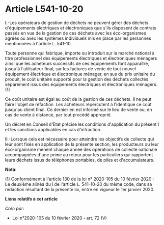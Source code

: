 # Article L541-10-20

I.-Les opérateurs de gestion de déchets ne peuvent gérer des déchets d'équipements électriques et électroniques que s'ils
disposent de contrats passés en vue de la gestion de ces déchets avec les éco-organismes agréés ou avec les systèmes
individuels mis en place par les personnes mentionnées à l'article L. 541-10.

Toute personne qui fabrique, importe ou introduit sur le marché national à titre professionnel des équipements électriques et
électroniques ménagers ainsi que les acheteurs successifs de ces équipements font apparaître, jusqu'à l'utilisateur final,
sur les factures de vente de tout nouvel équipement électrique et électronique ménager, en sus du prix unitaire du produit,
le coût unitaire supporté pour la gestion des déchets collectés séparément issus des équipements électriques et électroniques
ménagers. (1)

Ce coût unitaire est égal au coût de la gestion de ces déchets. Il ne peut faire l'objet de réfaction. Les acheteurs
répercutent à l'identique ce coût jusqu'au client final. Ce dernier en est informé sur le lieu de vente ou, en cas de vente à
distance, par tout procédé approprié.

Un décret en Conseil d'Etat précise les conditions d'application du présent I et les sanctions applicables en cas
d'infraction.

II.-Lorsque cela est nécessaire pour atteindre les objectifs de collecte qui leur sont fixés en application de la présente
section, les producteurs ou leur éco-organisme mènent chaque année des opérations de collecte nationale accompagnées d'une
prime au retour pour les particuliers qui rapportent leurs déchets issus de téléphones portables, de piles et
d'accumulateurs.

**Nota:**

(1) Conformément à l'article 130 de la loi n° 2020-105 du 10 février 2020 : Le deuxième alinéa du I de l'article L. 541-10-20
du même code, dans sa rédaction résultant de la présente loi, entre en vigueur le 1er janvier 2020.

**Liens relatifs à cet article**

_Créé par_:

  - Loi n°2020-105 du 10 février 2020 - art. 72 (V)
